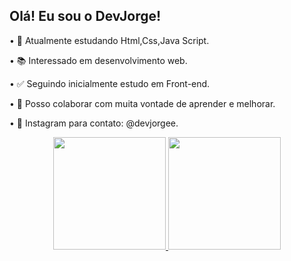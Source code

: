  ## Olá! Eu sou o DevJorge!

 • 🎯 Atualmente estudando Html,Css,Java Script.

 • 📚 Interessado em desenvolvimento web.

 • ✅ Seguindo inicialmente estudo em Front-end.

 • 💪 Posso colaborar com muita vontade de aprender e melhorar.

 • 📸 Instagram para contato: @devjorgee.
<div align="center">
  <a href="https://github.com/rafaballerini">
  <img height="180em" src="https://github-readme-stats.vercel.app/api?username=DevJorge&show_icons=true&theme=dark&include_all_commits=true&count_private=true"/>
  <img height="180em" src="https://github-readme-stats.vercel.app/api/top-langs/?username=DevJorge&layout=compact&langs_count=7&theme=dark"/>
</div>

